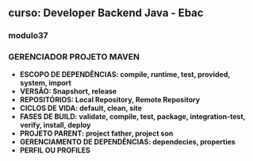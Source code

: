 ## curso: Developer Backend Java - Ebac
### modulo37
### GERENCIADOR PROJETO MAVEN
- <strong>ESCOPO DE DEPENDÊNCIAS: compile, runtime, test, provided, system, import</strong>
- <strong>VERSÃO: Snapshort, release</strong>
- <strong>REPOSITÓRIOS: Local Repository, Remote Repository</strong>
- <strong>CICLOS DE VIDA: default, clean, site</strong>
- <strong>FASES DE BUILD: validate, compile, test, package, integration-test, verify, install, deploy</strong>
- <strong>PROJETO PARENT: project father, project son </strong>
- <strong>GERENCIAMENTO DE DEPENDÊNCIAS: dependecies, properties</strong>
- <strong>PERFIL OU PROFILES </strong>
